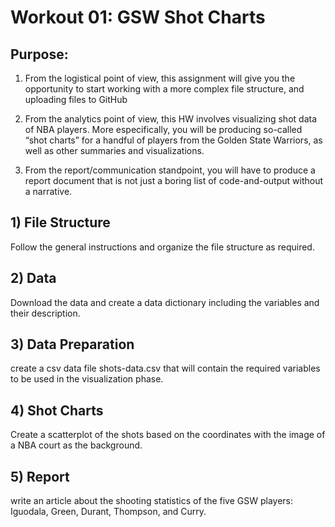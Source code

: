 # Workout 01: GSW Shot Charts
## Purpose:
1. From the logistical point of view, this assignment will give you the opportunity to start working with a more complex file structure, and uploading files to GitHub  

2. From the analytics point of view, this HW involves visualizing shot data of NBA players. More especifically, you will be producing so-called “shot charts” for a handful of players from the Golden State Warriors, as well as other summaries and visualizations.  

3. From the report/communication standpoint, you will have to produce a report document that is not just a boring list of code-and-output without a narrative.  

## 1) File Structure  
Follow the general instructions and organize the file structure as required.

## 2) Data  
Download the data and create a data dictionary including the variables and their description.  

## 3) Data Preparation
create a csv data file shots-data.csv that will contain the required variables to be used in the visualization phase.  

## 4) Shot Charts  
Create a scatterplot of the shots based on the coordinates with the image of a NBA court as the background.  

## 5) Report  
write an article
about the shooting statistics of the five GSW players: Iguodala, Green, Durant, Thompson,
and Curry.